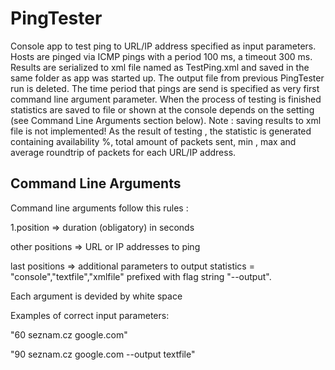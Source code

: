 # PingTester
Console app to test ping to URL/IP address specified as input parameters. Hosts are pinged via ICMP pings with a period 100 ms, a timeout 300 ms. Results are serialized to xml file named as TestPing.xml and saved in the same folder as app was started up. The output file from previous PingTester run is deleted. The time period
that pings are send is specified as very first command line argument parameter. When the process of testing is finished statistics are saved to file or shown at the console depends on the setting (see Command Line Arguments section below).
Note : saving results to xml file is not implemented!
As the result of testing , the statistic is generated containing availability %, total amount of packets sent, min , max and average roundtrip of packets for each URL/IP address.

## Command Line Arguments

Command line arguments follow this rules :

1.position => duration (obligatory) in seconds

other positions  => URL or IP addresses to ping

last positions => additional parameters to output statistics = "console","textfile","xmlfile" prefixed with flag string "--output".

Each argument is devided by white space

Examples of correct input parameters: 

"60 seznam.cz google.com"

"90  seznam.cz google.com --output textfile"